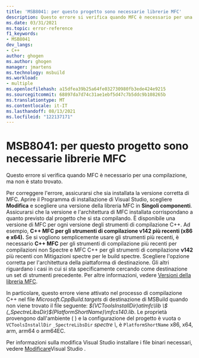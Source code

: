 ```yaml
---
title: 'MSB8041: per questo progetto sono necessarie librerie MFC'
description: Questo errore si verifica quando MFC è necessario per una compilazione, ma non è stata trovata la versione corretta.
ms.date: 03/31/2021
ms.topic: error-reference
f1_keywords:
- MSB8041
dev_langs:
- C++
author: ghogen
ms.author: ghogen
manager: jmartens
ms.technology: msbuild
ms.workload:
- multiple
ms.openlocfilehash: a15dfea39b25a64fe032730980fb3ede424e9215
ms.sourcegitcommit: 68897da7d74c31ae1ebf5d47c7b5ddc9b108265b
ms.translationtype: MT
ms.contentlocale: it-IT
ms.lasthandoff: 08/13/2021
ms.locfileid: "122137171"
---
```

# <a name="msb8041-mfc-libraries-are-required-for-this-project"></a>MSB8041: per questo progetto sono necessarie librerie MFC

Questo errore si verifica quando MFC è necessario per una compilazione, ma non è stato trovato.

Per correggere l'errore, assicurarsi che sia installata la versione corretta di MFC. Aprire il Programma di installazione di Visual Studio, scegliere **Modifica** e scegliere una versione della libreria MFC in **Singoli componenti**. Assicurarsi che la versione e l'architettura di MFC installata corrispondano a quanto previsto dal progetto che si sta compilando. È disponibile una versione di MFC per ogni versione degli strumenti di compilazione C++. Ad esempio, **C++ MFC per gli strumenti di compilazione v142 più recenti (x86 e x64).**  Se si vogliono semplicemente usare gli strumenti più recenti, è necessario **C++ MFC** per gli strumenti di compilazione più recenti per compilazioni non Spectre e MFC C++ per gli strumenti di compilazione **v142** più recenti con Mitigazioni spectre per le build spectre. Scegliere l'opzione corretta per l'architettura della piattaforma di destinazione. Gli altri riguardano i casi in cui si sta specificamente cercando come destinazione un set di strumenti precedente. Per altre informazioni, vedere [Versioni della libreria MFC](/cpp/mfc/mfc-library-versions).

In particolare, questo errore viene attivato nel processo di compilazione C++ nel file *Microsoft.CppBuild.targets* di destinazione di MSBuild quando non viene trovato il file seguente: *$(VCToolsInstallDir)atlmfc\lib \$ (_SpectreLibsDir)$(PlatformShortName)\mfcs140.lib*. Le proprietà provengono dall'ambiente ( ) e la configurazione del progetto è vuota o `VCToolsInstallDir` `_SpectreLibsDir` *spectre \\*, è `PlatformShortName` x86, x64, arm, arm64 o arm64EC.

Per informazioni sulla modifica Visual Studio installare i file binari necessari, vedere [Modificare](../../install/modify-visual-studio.md)Visual Studio .
